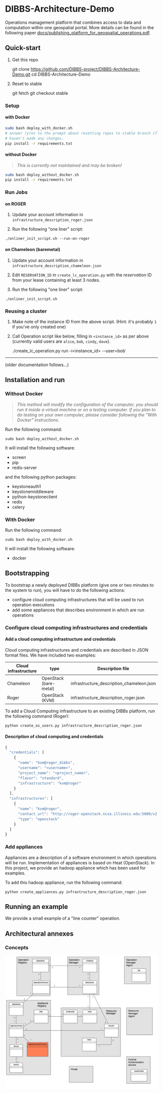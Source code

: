 # DIBBS-Architecture-Demo

Operations management platform that combines access to data and computation within one geospatial portal. More details can be found in the following paper [docs/publishing_platform_for_geospatial_operations.pdf](https://github.com/DIBBS-project/DIBBS-Architecture-Demo/blob/master/docs/publishing_platform_for_geospatial_operations.pdf).

## Quick-start

1. Get this repo

    git clone https://github.com/DIBBS-project/DIBBS-Architecture-Demo.git
    cd DIBBS-Architecture-Demo

2. Reset to stable

    git fetch
    git checkout stable

### Setup

#### with Docker

```bash
sudo bash deploy_with_docker.sh
# answer (y)es to the prompt about resetting repos to stable branch if you
# haven't made any changes.
pip install -r requirements.txt
```

#### without Docker

> *This is currently not maintained and may be broken!*

```bash
sudo bash deploy_without_docker.sh
pip install -r requirements.txt
```

### Run Jobs

#### on ROGER

1. Update your account information in `infrastructure_description_roger.json`

2. Run the following "one liner" script:
  ```
  ./onliner_init_script.sh --run-on-roger
  ```

#### on Chameleon (baremetal)

1. Update your account information in `infrastructure_description_chameleon.json`

2. Edit `RESERVATION_ID` in `create_lc_operation.py` with the *reservation* ID from your lease containing at least 3 nodes.

3. Run the following "one liner" script:

  ```
  ./onliner_init_script.sh
  ```

### Reusing a cluster

1. Make note of the instance ID from the above script. (Hint: it's probably `1` if you've only created one)

2. Call Operation script like below, filling in `<instance_id>` as per above (currently valid users are `alice`, `bob`, `cindy`, `dave`).

    ./create_lc_operation.py run -i<instance_id> --user=bob`

---
(older documentation follows...)

## Installation and run

### Without Docker

> *This method will modify the configuration of the computer, you should run it inside a virtual machine or on a testing computer. If you plan to do testing on your own computer, please consider following the "With Docker" instructions.*

Run the following command:

```shell
sudo bash deploy_without_docker.sh
```

It will install the following software:
- screen
- pip
- redis-server

and the following python packages:
- keystoneauth1
- keystonemiddleware
- python-keystoneclient
- redis
- celery

### With Docker

Run the following command:

```shell
sudo bash deploy_with_docker.sh
```

It will install the following software:
- docker

## Bootstrapping

To bootstrap a newly deployed DIBBs platform (give one or two minutes to the system to run), you will have to do the following actions:

- configure cloud computing infrastructures that will be used to run operation executions
- add some appliances that describes environment in which are run operations

### Configure cloud computing infrastructures and credentials

#### Add a cloud computing infrastructure and credentials

Cloud computing infrastructures and credentials are described in JSON format files. We have included two examples:

| Cloud infrastructure | type | Description file |
| -------------------- | ------------- | ---|
| Chameleon  | OpenStack (bare-metal) | infrastructure\_description\_chameleon.json  |
| Roger  | OpenStack (KVM) |infrastructure\_description\_roger.json |

To add a Cloud Computing infrastructure to an existing DIBBs platform, run the following command (Roger):

```shell
python create_os_users.py infrastructure_description_roger.json
```

#### Description of cloud computing and credentials

```javascript
{
  "credentials": [
    {
      "name": "kvm@roger_dibbs",
      "username": "<username>",
      "project_name": "<project_name>",
      "flavor": "standard",
      "infrastructure": "kvm@roger"
    }
  ],
  "infrastructures": [
    {
      "name": "kvm@roger",
      "contact_url": "http://roger-openstack.ncsa.illinois.edu:5000/v2.0",
      "type": "openstack"
    }
  ]
}
```

### Add appliances

Appliances are a description of a software environment in which operations will be run. Implementation of appliances is based on Heat (OpenStack). In this project, we provide an hadoop appliance which has been used for examples.

To add this hadoop appliance, run the following command:

```shell
python create_appliances.py infrastructure_description_roger.json
```

## Running an example

We provide a small example of a "line counter" operation.


## Architectural annexes

### Concepts

![figures/uml.png](figures/uml.png)
